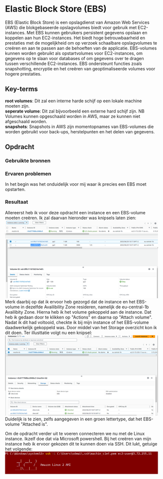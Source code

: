 # Elastic Block Store (EBS)
EBS (Elastic Block Store) is een opslagdienst van Amazon Web Services (AWS) die blokgebaseerde opslagvolumes biedt voor gebruik met EC2-instances. Met EBS kunnen gebruikers persistent gegevens opslaan en koppelen aan hun EC2-instances. Het biedt hoge betrouwbaarheid en prestaties met de mogelijkheid om op verzoek schaalbare opslagvolumes te creëren en aan te passen aan de behoeften van de applicatie. EBS-volumes kunnen worden gebruikt als opstartvolumes voor EC2-instances, om gegevens op te slaan voor databases of om gegevens over te dragen tussen verschillende EC2-instances. EBS ondersteunt functies zoals snapshotting, encryptie en het creëren van geoptimaliseerde volumes voor hogere prestaties.

## Key-terms 
**root volumes**: Dit zal een interne harde schijf op een lokale machine moeten zijn.  
**seperate volume**: Dit zal bijvoorbeeld een externe hard schijf zijn. NB Volumes kunnen opgeschaald worden in AWS, maar ze kunnen niet afgeschaald worden.  
**snapshots**: Snapshots in AWS zijn momentopnames van EBS-volumes die worden gebruikt voor back-ups, herstelpunten en het delen van gegevens.


## Opdracht
### Gebruikte bronnen


### Ervaren problemen
In het begin was het onduidelijk voor mij waar ik precies een EBS moet opstarten. 


### Resultaat 
Allereerst heb ik voor deze opdracht een instance en een EBS-volume moeten creëren. Ik zal daarvan hieronder was knipsels laten zien: 
![Ontsta_Machine](./Knipsel_ontstaan_machine.PNG)  
![Ontsta_Volume](./Capture_Ontstaan_Volume.PNG)  
Merk daarbij op dat ik ervoor heb gezorgd dat de instance en het EBS-volume in dezelfde Availibility Zone resideren, namelijk de eu-central-1b Availibity Zone. 
Hierna heb ik het volume gekoppeld aan de instance. Dat heb ik gedaan door te klikken op "Actions" en daarna op "Attach volume". Nadat ik dit had voltooid, checkte ik bij mijn instance of het EBS-volume daadwerkelijk gekoppeld was. Door middel van het Storage overzicht kon ik dit doen. Ter illusttatie volgt nu een knipsel: 
![SuccesKoppeling](./CaptureAttachementSucces.PNG)   
Duidelijk is te zien, zelfs aangegeven in een groen lettertype, dat het EBS-volume "Attached is". 

Om de opdracht verder uit te voeren connecteren we nu met de Linux instance. Ikzelf doe dat via Microsoft powershell. Bij het creëren van mijn instance heb ik ervoor gekozen dit te kunnen doen via SSH. Dit lukt, getuige het volgende:
![login_Linux](./CaptureLogin.PNG) 

